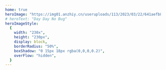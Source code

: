 ```yaml
---
home: true
heroImage: "https://img01.anzhiy.cn/useruploads/113/2023/03/22/641aefb80e38e.gif"
# heroText: "Day Day No Bug"
heroImageStyle:
  {
    width: "230x",
    height: "230px",
    display: block,
    borderRadius: "50%",
    boxShadow: "0 15px 18px rgba(0,0,0,0.2)",
    overFlow: "hidden",
  }
---
```

